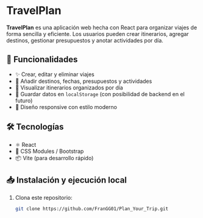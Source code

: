 # TravelPlan

**TravelPlan** es una aplicación web hecha con React para organizar viajes de forma sencilla y eficiente. Los usuarios pueden crear itinerarios, agregar destinos, gestionar presupuestos y anotar actividades por día.

## 🚀 Funcionalidades

- ✨ Crear, editar y eliminar viajes  
- 📍 Añadir destinos, fechas, presupuestos y actividades  
- 📅 Visualizar itinerarios organizados por día  
- 💾 Guardar datos en `localStorage` (con posibilidad de backend en el futuro)  
- 📱 Diseño responsive con estilo moderno  

## 🛠️ Tecnologías

- ⚛️ React  
- 💅 CSS Modules / Bootstrap  
- 📦 Vite (para desarrollo rápido)  



## 📥 Instalación y ejecución local

1. Clona este repositorio:  
   ```bash
   git clone https://github.com/FranGG01/Plan_Your_Trip.git
